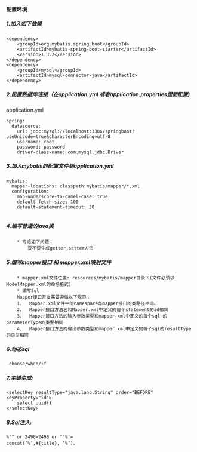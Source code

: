 #### 配置环境
##### 1.加入如下依赖
```
<dependency>
	<groupId>org.mybatis.spring.boot</groupId>
	<artifactId>mybatis-spring-boot-starter</artifactId>
	<version>1.3.2</version>
</dependency>
<dependency>
	<groupId>mysql</groupId>
	<artifactId>mysql-connector-java</artifactId>
</dependency>
```

##### 2.配置数据库连接（在application.yml 或者application.properties里面配置)
application.yml

```
spring:
  datasource:
    url: jdbc:mysql://localhost:3306/springboot?useUnicode=true&characterEncoding=utf-8
    username: root
    password: password
    driver-class-name: com.mysql.jdbc.Driver
```

##### 3.加入mybatis的配置文件到application.yml
```
mybatis:
  mapper-locations: classpath:mybatis/mapper/*.xml
  configuration:
    map-underscore-to-camel-case: true
    default-fetch-size: 100
    default-statement-timeout: 30
    
```

##### 4.编写普通的java类
		* 考虑如下问题：
			要不要生成getter,setter方法
##### 5.编写mapper接口 和 mapper.xml映射文件
		* mapper.xml文件位置: resources/mybatis/mapper目录下(文件必须以ModelMapper.xml的命名格式)
		* 编写Sql
		Mapper接口开发需要遵循以下规范：
		1、	Mapper.xml文件中的namespace与mapper接口的类路径相同。
		2、	Mapper接口方法名和Mapper.xml中定义的每个statement的id相同 
		3、	Mapper接口方法的输入参数类型和mapper.xml中定义的每个sql 的parameterType的类型相同
		4、	Mapper接口方法的输出参数类型和mapper.xml中定义的每个sql的resultType的类型相同
		
##### 6.动态sql
	 choose/when/if
##### 7.主键生成:
	<selectKey resultType="java.lang.String" order="BEFORE"  keyProperty="id">
		select uuid()
	</selectKey>
##### 8.Sql注入:
	%'" or 2498=2498 or "'%'=
 	concat(‘%’,#{title}, ‘%’)，
	